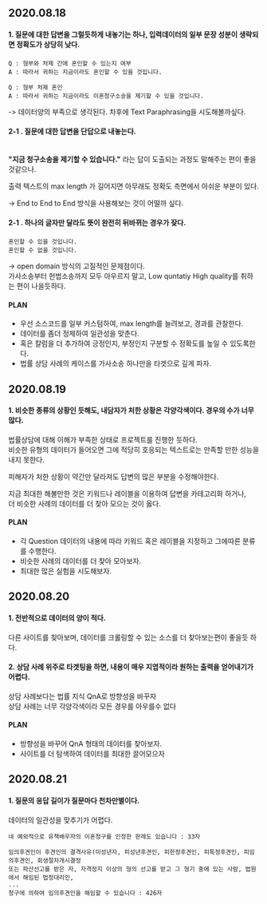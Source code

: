 ## 2020.08.18

#### 1. 질문에 대한 답변을 그럴듯하게 내놓기는 하나, 입력데이터의 일부 문장 성분이 생략되면 정확도가 상당히 낮다.

    Q : 형부와 처제 간에 혼인할 수 있는지 여부
    A : 따라서 귀하는 지금이라도 혼인할 수 있을 것입니다.
    
    Q : 형부 처제 혼인
    A : 따라서 귀하는 지금이라도 이혼청구소송을 제기할 수 있을 것입니다.
    
  ->  데이터양의 부족으로 생각된다. 차후에 Text Paraphrasing을 시도해볼까싶다.
    
#### 2-1 . 질문에 대한 답변을 단답으로 내놓는다. <br><br>

  **"지금 청구소송을 제기할 수 있습니다."** 라는 답이 도출되는 과정도 말해주는 편이 좋을 것같으나.<p>
  출력 텍스트의 max length 가 길어지면 아무래도 정확도 측면에서 아쉬운 부분이 있다.
  
  -> End to End to End 방식을 사용해보는 것이 어떨까 싶다.
  
#### 2-1 . 하나의 글자만 달라도 뜻이 완전히 뒤바뀌는 경우가 잦다. <br>

    혼인할 수 있을 것입니다.
    혼인할 수 없을 것입니다.
    
  -> open domain 방식의 고질적인 문제점이다.  
  가사소송부터 헌법소송까지 모두 아우르지 말고, Low quntatiy High quality를 취하는 편이 나을듯하다.
  
  
#### PLAN

* 우선 소스코드를 일부 커스텀하여, max length를 늘려보고, 경과를 관찰한다.
* 데이터를 좀더 정제하여 일관성을 맞춘다.
* 혹은 칼럼을 더 추가하여 긍정인지, 부정인지 구분할 수 정확도를 높일 수 있도록한다.
* 법률 상담 사례의 케이스를 가사소송 하나만을 타겟으로 깊게 파자.


## 2020.08.19

#### 1. 비슷한 종류의 상황인 듯해도, 내담자가 처한 상황은 각양각색이다. 경우의 수가 너무 많다.

법률상담에 대해 이해가 부족한 상태로 프로젝트를 진행한 듯하다.  
비슷한 유형의 데이터가 들어오면 그에 적당히 호응되는 텍스트로는 만족할 만한 성능을 내지 못한다.  
  
피해자가 처한 상황이 약간만 달라져도 답변의 많은 부분을 수정해야한다.  
  
지금 최대한 해볼만한 것은 키워드나 레이블을 이용하여 답변을 카테고리화 하거나,  
더 비슷한 사례의 데이터를 더 찾아 모으는 것이 옳다.  
  
#### PLAN

* 각 Question 데이터의 내용에 따라 키워드 혹은 레이블을 지정하고 그에따른 분류를 수행한다.
* 비슷한 사례의 데이터를 더 찾아 모아보자.
* 최대한 많은 실험을 시도해보자.

## 2020.08.20

#### 1. 전반적으로 데이터의 양이 적다.

다른 사이트를 찾아보며, 데이터를 크롤링할 수 있는 소스를 더 찾아보는편이 좋을듯 하다.  
  
#### 2. 상담 사례 위주로 타겟팅을 하면, 내용이 매우 지엽적이라 원하는 출력을 얻어내기가 어렵다.

상담 사례보다는 법률 지식 QnA로 방향성을 바꾸자  
상담 사례는 너무 각양각색이라 모든 경우를 아우를수 없다  

#### PLAN

* 방향성을 바꾸어 QnA 형태의 데이터를 찾아보자.
* 사이트를 더 탐색하여 데이터를 최대한 끌어모으자

## 2020.08.21

#### 1. 질문의 응답 길이가 질문마다 천차만별이다.

데이터의 일관성을 맞추기가 어렵다.  

    네 예외적으로 유책배우자의 이혼청구를 인정한 판례도 있습니다 : 33자
    
    임의후견인이 후견인의 결격사유(미성년자, 피성년후견인, 피한정후견인, 피특정후견인, 피임의후견인, 회생절차개시결정 
    또는 파산선고를 받은 자, 자격정지 이상의 형의 선고를 받고 그 형기 중에 있는 사람, 법원에서 해임된 법정대리인, 
    ...
    청구에 의하여 임의후견인을 해임할 수 있습니다 : 426자

